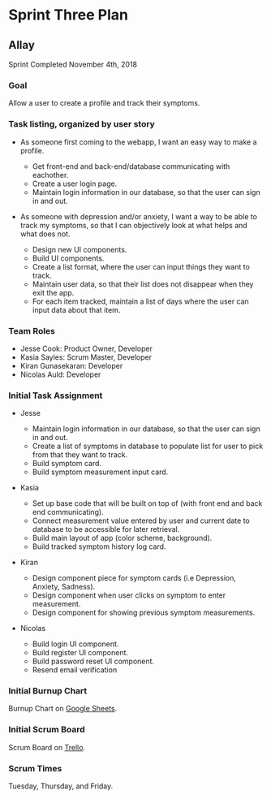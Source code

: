 # Sprint Three Plan
## Allay
Sprint Completed November 4th, 2018

### Goal
Allow a user to create a profile and track their symptoms.

### Task listing, organized by user story
* As someone first coming to the webapp, I want an easy way to make a profile.
  * Get front-end and back-end/database communicating with eachother. 
  * Create a user login page.
  * Maintain login information in our database, so that the user can sign in and out.

* As someone with depression and/or anxiety, I want a way to be able to track my symptoms, so that I can objectively look at what helps and what does not.
  * Design new UI components.
  * Build UI components.
  * Create a list format, where the user can input things they want to track.
  * Maintain user data, so that their list does not disappear when they exit the app.
  * For each item tracked, maintain a list of days where the user can input data about that item.

### Team Roles
* Jesse Cook: Product Owner, Developer
* Kasia Sayles:  Scrum Master, Developer
* Kiran Gunasekaran: Developer
* Nicolas Auld: Developer

### Initial Task Assignment
* Jesse
  * Maintain login information in our database, so that the user can sign in and out.
  * Create a list of symptoms in database to populate list for user to pick from that they want to track.
  * Build symptom card.
  * Build symptom measurement input card.

* Kasia
  * Set up base code that will be built on top of (with front end and back end communicating).
  * Connect measurement value entered by user and current date to database to be accessible for later retrieval.
  * Build main layout of app (color scheme, background).
  * Build tracked symptom history log card.
  
* Kiran
  * Design component piece for symptom cards (i.e Depression, Anxiety, Sadness).
  * Design component when user clicks on symptom to enter measurement.
  * Design component for showing previous symptom measurements.
  
* Nicolas
  * Build login UI component.
  * Build register UI component.
  * Build password reset UI component. 
  * Resend email verification
   
### Initial Burnup Chart
Burnup Chart on [Google Sheets](https://docs.google.com/spreadsheets/d/e/2PACX-1vTgKDq4kzj3k__X4G5wamCIVrsapfZjaHaC0VOJ1-bKEcXj_wxliMZOC-eajdsDOaCD162aMhrGOVra/pubchart?oid=81807857&format=image).
 
### Initial Scrum Board
Scrum Board on [Trello](https://trello.com/b/cSMj7mNS/sprint-2-scrum-board).
 
### Scrum Times
Tuesday, Thursday, and Friday.
